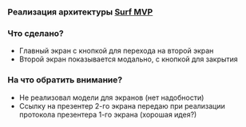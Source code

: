 ### Реализация архитектуры [Surf MVP](https://github.com/surfstudio/Surf-iOS-Developers/blob/master/architectures/Surf_MVP.md)
### Что сделано?
* Главный экран с кнопкой для перехода на второй экран
* Второй экран показывается модально, с кнопкой для закрытия
### На что обратить внимание?
* Не реализовал модели для экранов (нет надобности)
* Ссылку на презентер 2-го экрана передаю при реализации протокола презентера 1-го экрана (хорошая идея?)
